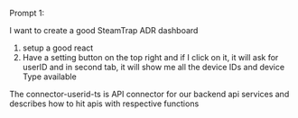Prompt 1:

I want to create a good SteamTrap ADR dashboard

1. setup a good react
2. Have a setting button on the top right and if I click on it, it will ask for userID and in second tab, it will show me all the device IDs and device Type available

The connector-userid-ts is API connector for our backend api services and describes how to hit apis with respective functions


